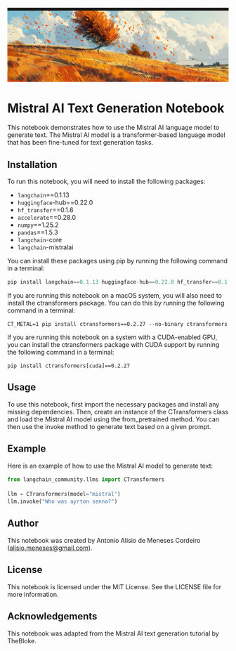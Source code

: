 ![mistral wind](./mistral_wind.png)

# Mistral AI Text Generation Notebook

This notebook demonstrates how to use the Mistral AI language model to generate text. The Mistral AI model is a transformer-based language model that has been fine-tuned for text generation tasks.

## Installation

To run this notebook, you will need to install the following packages:

* `langchain`==0.1.13
* `huggingface`-hub==0.22.0
* `hf_transfer`==0.1.6
* `accelerate`==0.28.0
* `numpy`==1.25.2
* `pandas`==1.5.3
* `langchain`-core
* `langchain`-mistralai

You can install these packages using pip by running the following command in a terminal:

```python
pip install langchain==0.1.13 huggingface-hub==0.22.0 hf_transfer==0.1.6 accelerate==0.28.0 numpy==1.25.2 pandas==1.5.3 langchain-core langchain-mistralai
```

If you are running this notebook on a macOS system, you will also need to install the ctransformers package. You can do this by running the following command in a terminal:

```
CT_METAL=1 pip install ctransformers==0.2.27 --no-binary ctransformers
```

If you are running this notebook on a system with a CUDA-enabled GPU, you can install the ctransformers package with CUDA support by running the following command in a terminal:

```
pip install ctransformers[cuda]==0.2.27
```

## Usage

To use this notebook, first import the necessary packages and install any missing dependencies. Then, create an instance of the CTransformers class and load the Mistral AI model using the from_pretrained method. You can then use the invoke method to generate text based on a given prompt.

## Example

Here is an example of how to use the Mistral AI model to generate text:

```python
from langchain_community.llms import CTransformers

llm = CTransformers(model="mistral")
llm.invoke("Who was ayrton senna?")
```

## Author

This notebook was created by Antonio Alisio de Meneses Cordeiro (alisio.meneses@gmail.com).

## License

This notebook is licensed under the MIT License. See the LICENSE file for more information.

## Acknowledgements

This notebook was adapted from the Mistral AI text generation tutorial by TheBloke.